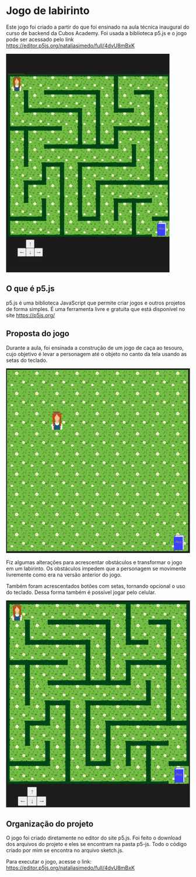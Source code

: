# Jogo de labirinto

Este jogo foi criado a partir do que foi ensinado na aula técnica inaugural do curso de backend da Cubos Academy. Foi usada a biblioteca p5.js e o jogo pode ser acessado pelo link https://editor.p5js.org/nataliasimedo/full/4dvU8mBxK

![](./funcionamento-jogo.gif)

## O que é p5.js

p5.js é uma biblioteca JavaScript que permite criar jogos e outros projetos de forma simples. É uma ferramenta livre e gratuita que está disponível no site https://p5js.org/ 

## Proposta do jogo

Durante a aula, foi ensinada a construção de um jogo de caça ao tesouro, cujo objetivo é levar a personagem até o objeto no canto da tela usando as setas do teclado.

![](./jogo-original.png)

Fiz algumas alterações para acrescentar obstáculos e transformar o jogo em um labirinto. Os obstáculos impedem que a personagem se movimente livremente como era na versão anterior do jogo.

Também foram acrescentados botões com setas, tornando opcional o uso do teclado. Dessa forma também é possível jogar pelo celular.

![](./jogo-modificado.png)

## Organização do projeto

O jogo foi criado diretamente no editor do site p5.js. Foi feito o download dos arquivos do projeto e eles se encontram na pasta p5-js. Todo o código criado por mim se encontra no arquivo sketch.js.

Para executar o jogo, acesse o link: https://editor.p5js.org/nataliasimedo/full/4dvU8mBxK

